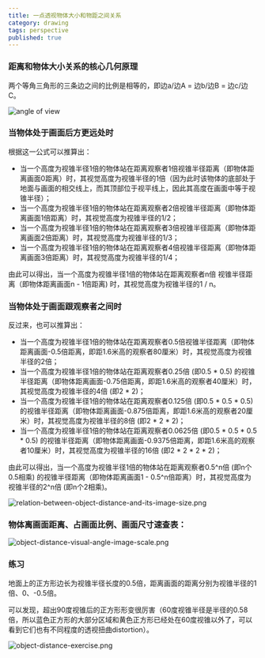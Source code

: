 ```yaml
---
title: 一点透视物体大小和物距之间关系
category: drawing
tags: perspective
published: true
---
```

### 距离和物体大小关系的核心几何原理

两个等角三角形的三条边之间的比例是相等的，即边a/边A = 边b/边B = 边c/边C。

![angle of view]({{site.baseurl}}/assets/images/angle-of-view.jpg)

### 当物体处于画面后方更远处时

根据这一公式可以推算出：

- 当一个高度为视锥半径1倍的物体站在距离观察者1倍视锥半径距离（即物体距离画面0距离）时，其视觉高度为视锥半径的1倍（因为此时该物体的底部处于地面与画面的相交线上，而其顶部位于视平线上，因此其高度在画面中等于视锥半径）；
- 当一个高度为视锥半径1倍的物体站在距离观察者2倍视锥半径距离（即物体距离画面1倍距离）时，其视觉高度为视锥半径的1/2；
- 当一个高度为视锥半径1倍的物体站在距离观察者3倍视锥半径距离（即物体距离画面2倍距离）时，其视觉高度为视锥半径的1/3；
- 当一个高度为视锥半径1倍的物体站在距离观察者4倍视锥半径距离（即物体距离画面3倍距离）时，其视觉高度为视锥半径的1/4；

由此可以得出，当一个高度为视锥半径1倍的物体站在距离观察者n倍 视锥半径距离（即物体距离画面n - 1倍距离) 时，其视觉高度为视锥半径的1 / n。

### 当物体处于画面跟观察者之间时

反过来，也可以推算出：

- 当一个高度为视锥半径1倍的物体站在距离观察者0.5倍视锥半径距离（即物体距离画面-0.5倍距离，即距1.6米高的观察者80厘米）时，其视觉高度为视锥半径的2倍；
- 当一个高度为视锥半径1倍的物体站在距离观察者0.25倍 (即0.5 * 0.5) 的视锥半径距离（即物体距离画面-0.75倍距离，即距1.6米高的观察者40厘米）时，其视觉高度为视锥半径的4倍 (即2 * 2)；
- 当一个高度为视锥半径1倍的物体站在距离观察者0.125倍 (即0.5 * 0.5 * 0.5) 的视锥半径距离（即物体距离画面-0.875倍距离，即距1.6米高的观察者20厘米）时，其视觉高度为视锥半径的8倍 (即2 * 2 * 2)；
- 当一个高度为视锥半径1倍的物体站在距离观察者0.0625倍 (即0.5 * 0.5 * 0.5 * 0.5) 的视锥半径距离（即物体距离画面-0.9375倍距离，即距1.6米高的观察者10厘米）时，其视觉高度为视锥半径的16倍 (即2 * 2 * 2 * 2)；

由此可以得出，当一个高度为视锥半径1倍的物体站在距离观察者0.5^n倍 (即n个0.5相乘) 的视锥半径距离（即物体距离画面1 - 0.5^n倍距离）时，其视觉高度为视锥半径的2^n倍 (即n个2相乘)。

![relation-between-object-distance-and-its-image-size.png]({{site.baseurl}}/assets/images/relation-between-object-distance-and-its-image-size.png)

### 物体离画面距离、占画面比例、画面尺寸速查表：

![object-distance-visual-angle-image-scale.png]({{site.baseurl}}/assets/images/object-distance-visual-angle-image-scale.png)

### 练习

地面上的正方形边长为视锥半径长度的0.5倍，距离画面的距离分别为视锥半径的1倍、0、-0.5倍。

可以发现，超出90度视锥后的正方形形变很厉害（60度视锥半径是半径的0.58倍，所以蓝色正方形的大部分区域和黄色正方形已经处在60度视锥以外了，可以看到它们也有不同程度的透视扭曲distortion）。

![object-distance-exercise.png]({{site.baseurl}}/assets/images/object-distance-exercise.png)

